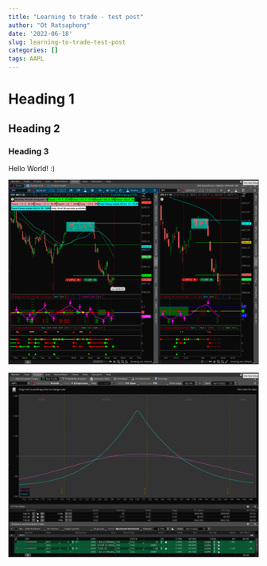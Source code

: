 ```yaml
---
title: "Learning to trade - test post"
author: "Ot Ratsaphong"
date: '2022-06-18'
slug: learning-to-trade-test-post
categories: []
tags: AAPL
---
```


# Heading 1

## Heading 2

### Heading 3

Hello World! :)

![AAPL Chart](images/Screen-Shot-2022-06-18-at-5.57.29-am.png)

![AAPL 15-Day Calendar](images/Screen-Shot-2022-06-18-at-6.16.19-am.png)